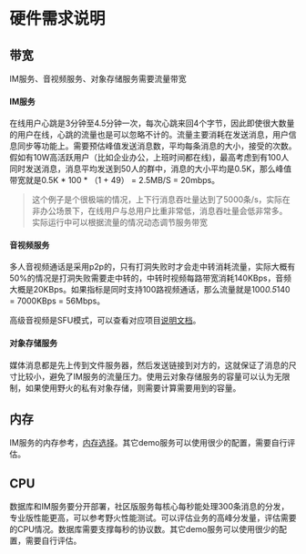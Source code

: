 # 硬件需求说明

## 带宽
IM服务、音视频服务、对象存储服务需要流量带宽

#### IM服务
在线用户心跳是3分钟至4.5分钟一次，每次心跳来回4个字节，因此即使很大数量的用户在线，心跳的流量也是可以忽略不计的。流量主要消耗在发送消息，用户信息同步等功能上。需要预估峰值发送消息数，平均每条消息的大小，接受的次数。假如有10W高活跃用户（比如企业办公，上班时间都在线)，最高考虑到有100人同时发送消息，消息平均发送到50人的群中，消息的大小平均是0.5K，那么峰值带宽就是0.5K * 100 * （1 + 49） = 2.5MB/S = 20mbps。
> 这个例子是个很极端的情况，上下行消息吞吐量达到了5000条/s，实际在非办公场景下，在线用户与总用户比重非常低，消息吞吐量会低非常多。
> 实际运行中可以根据流量的情况动态调节服务带宽

#### 音视频服务
多人音视频通话是采用p2p的，只有打洞失败时才会走中转消耗流量，实际大概有50%的情况是打洞失败需要走中转的，中转时视频每路带宽消耗140KBps，音频大概是20KBps。如果指标是同时支持100路视频通话，那么流量就是100*0.5*140 = 7000KBps = 56Mbps。

高级音视频是SFU模式，可以查看对应项目[说明文档](https://github.com/wildfirechat/wf-janus)。

#### 对象存储服务
媒体消息都是先上传到文件服务器，然后发送链接到对方的，这就保证了消息的尺寸比较小，避免了IM服务的流量压力。使用云对象存储服务的容量可以认为无限制，如果使用野火的私有对象存储，则需要计算需要用到的容量。

## 内存
IM服务的内存参考，[内存选择](server_memory.md)。其它demo服务可以使用很少的配置，需要自行评估。

## CPU
数据库和IM服务要分开部署，社区版服务每核心每秒能处理300条消息的分发，专业版性能更高，可以参考野火性能测试。可以评估业务的高峰分发量，评估需要的CPU情况。数据库需要支撑每秒的协议数。其它demo服务可以使用很少的配置，需要自行评估。
